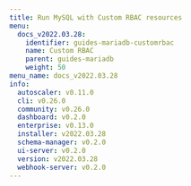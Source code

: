 ```yaml
---
title: Run MySQL with Custom RBAC resources
menu:
  docs_v2022.03.28:
    identifier: guides-mariadb-customrbac
    name: Custom RBAC
    parent: guides-mariadb
    weight: 50
menu_name: docs_v2022.03.28
info:
  autoscaler: v0.11.0
  cli: v0.26.0
  community: v0.26.0
  dashboard: v0.2.0
  enterprise: v0.13.0
  installer: v2022.03.28
  schema-manager: v0.2.0
  ui-server: v0.2.0
  version: v2022.03.28
  webhook-server: v0.2.0
---
```


